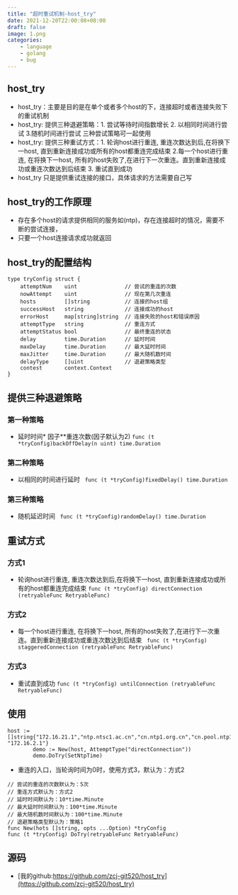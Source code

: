```yaml
---
title: "超时重试机制-host_try"
date: 2021-12-20T22:00:08+08:00
draft: false
image: 1.png
categories:
    - language
    - golang
    - bug
---
```


## host_try
* host_try：主要是目的是在单个或者多个host的下，连接超时或者连接失败下的重试机制
* host_try: 提供三种退避策略：1. 尝试等待时间指数增长 2. 以相同时间进行尝试 3.随机时间进行尝试 三种尝试策略可一起使用
* host_try: 提供三种重试方式：1. 轮询host进行重连, 重连次数达到后,在将换下一host, 直到重新连接成功或所有的host都重连完成结束
2.每一个host进行重连, 在将换下一host, 所有的host失败了,在进行下一次重连。直到重新连接成功或重连次数达到后结束 3. 重试直到成功
* host_try 只是提供重试连接的接口，具体请求的方法需要自己写

## host_try的工作原理
* 存在多个host的请求提供相同的服务如(ntp)，存在连接超时的情况，需要不断的尝试连接，
* 只要一个host连接请求成功就返回

## host_try的配置结构
```
type tryConfig struct {
	attemptNum    uint           	 // 尝试的重连的次数
	nowAttempt    uint               // 现在第几次重连
	hosts         []string        	 // 连接的host组
	successHost   string             // 连接成功的host
	errorHost     map[string]string  // 连接失败的host和错误原因
	attemptType   string          	 // 重连方式
	attemptStatus bool               // 最终重连的状态
	delay         time.Duration    	 // 延时时间
	maxDelay      time.Duration    	 // 最大延时时间
	maxJitter     time.Duration      // 最大随机数时间
	delayType     []uint   	         // 退避策略类型
	contest       context.Context
}
```

## 提供三种退避策略
### 第一种策略
* 延时时间* 因子**重连次数(因子默认为2)
```func (t *tryConfig)backOffDelay(n uint) time.Duration```
### 第二种策略
* 以相同的时间进行延时
``` func (t *tryConfig)fixedDelay() time.Duration```
### 第三种策略
* 随机延迟时间 
``` func (t *tryConfig)randomDelay() time.Duration```

## 重试方式
### 方式1
* 轮询host进行重连, 重连次数达到后,在将换下一host, 直到重新连接成功或所有的host都重连完成结束
```func (t *tryConfig) directConnection (retryableFunc RetryableFunc)```
### 方式2
* 每一个host进行重连, 在将换下一host, 所有的host失败了,在进行下一次重连。直到重新连接成功或重连次数达到后结束
``` func (t *tryConfig) staggeredConnection (retryableFunc RetryableFunc)```
### 方式3
* 重试直到成功
```func (t *tryConfig) untilConnection (retryableFunc RetryableFunc)```

## 使用
```
host := []string{"172.16.21.1","ntp.ntsc1.ac.cn","cn.ntp1.org.cn","cn.pool.ntp1.org","time.pool.aliyun1.com", "172.16.2.1"}
		demo := New(host, AttemptType("directConnection"))
		demo.DoTry(SetNtpTime)
```
* 重连的入口，当轮询时间为0时，使用方式3，默认为：方式2
```
// 尝试的重连的次数默认为：5次
// 重连方式默认为：方式2
// 延时时间默认为：10*time.Minute
// 最大延时时间默认为：100*time.Minute
// 最大随机数时间默认为：100*time.Minute
// 退避策略类型默认为：策略1
func New(hots []string, opts ...Option) *tryConfig
func (t *tryConfig) DoTry(retryableFunc RetryableFunc)
```

## 源码
* [我的github:https://github.com/zcj-git520/host_try](https://github.com/zcj-git520/host_try)

